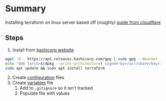 # Summary

Installing terraform on linux server based off (roughly) [guide from cloudflare ][def2]

## Steps 

1. Install from [hashicorp website][def]

```bash
wget -O - https://apt.releases.hashicorp.com/gpg | sudo gpg --dearmor -o /usr/share/keyrings/hashicorp-archive-keyring.gpg
echo "deb [arch=$(dpkg --print-architecture) signed-by=/usr/share/keyrings/hashicorp-archive-keyring.gpg] https://apt.releases.hashicorp.com $(lsb_release -cs) main" | sudo tee /etc/apt/sources.list.d/hashicorp.list
sudo apt update && sudo apt install terraform
```

2. Create [configuration][def4] files
3. Create [variables][def3] file
    1. Add to `.gitignore` so it isn't tracked
    2. Populate file with values


<!-- defintions -->

[def]: https://developer.hashicorp.com/terraform/install#linux
[def2]: https://developers.cloudflare.com/cloudflare-one/connections/connect-networks/deploy-tunnels/deployment-guides/terraform/
[def3]: https://developers.cloudflare.com/cloudflare-one/connections/connect-networks/deploy-tunnels/deployment-guides/terraform/#assign-values-to-the-variables
[def4]: https://developers.cloudflare.com/cloudflare-one/connections/connect-networks/deploy-tunnels/deployment-guides/terraform/#5-create-terraform-configuration-files
